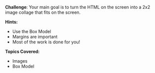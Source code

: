 **Challenge**:
Your main goal is to turn the HTML on the screen into a 2x2 image collage that fits on the screen.

**Hints:**
 - Use the Box Model
 - Margins are important
 - Most of the work is done for you!

**Topics Covered:**
 - Images
 - Box Model